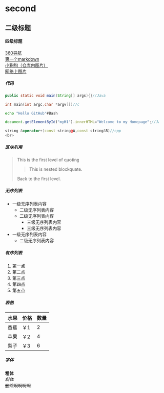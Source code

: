 # second
## 二级标题
#### 四级标题
[360导航](https://hao.360.com/)<br>
[第一个markdown](https://github.com/Finger-crossed/Myownapp/blob/master/README.md)<br>
[小狗狗（仓库内图片）](https://github.com/Finger-crossed/Myownapp/blob/master/myown.jpg)<br>
[网络上图片](http://www.baidu.com/img/bdlogo.gif)<br>
##### 代码<br>
```Java
public static void main(String[] args){}//Java
```
```c
int main(int argc,char *argv[])//c
```
```Bash
echo "Hello GitHub"#Bash
```
```Javascript
document.getElementById("myH1").innerHTML="Welcome to my Homepage";//Javascript
```
```cpp
string &operator+(const string@A,const string&B)//cpp  
<br>
```
##### 区块引用<br>
> This is the first level of quoting
> 
>> This is nested blockquate.
>
> Back to the first level.
##### 无序列表<br>
* 一级无序列表内容<br>
  -  二级无序列表内容<br>
  -  二级无序列表内容<br>
     -   三级无序列表内容<br>
     -   三级无序列表内容<br>
* 一级无序列表内容<br>
  -  二级无序列表内容<br>
##### 有序列表<br>
1. 第一点
2. 第二点
3. 第三点
4. 第四点
5. 第五点<br>
##### 表格<br>
| 水果 | 价格 | 数量 |
|--|--|--|
| 香蕉 | ￥1 | 2	|
| 苹果 | ￥2 | 4	|
| 梨子 | ￥3 | 6	|

##### 字体<br>

**粗体**<br>
*斜体*<br>
~~删除啊啊啊啊~~

